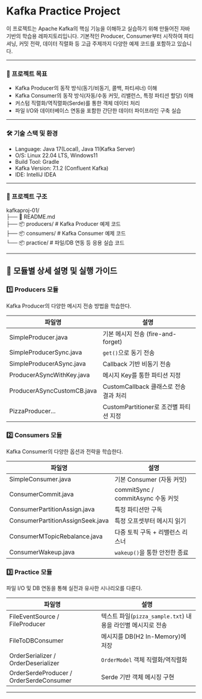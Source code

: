 # Kafka Practice Project
이 프로젝트는 Apache Kafka의 핵심 기능을 이해하고 실습하기 위해 만들어진 자바 기반의 학습용 레파지토리입니다. 기본적인 Producer, Consumer부터 시작하여 파티셔닝, 커밋 전략, 데이터 직렬화 등 고급 주제까지 다양한 예제 코드를 포함하고 있습니다.

---

### 🚀 프로젝트 목표
- Kafka Producer의 동작 방식(동기/비동기, 콜백, 파티셔너) 이해
- Kafka Consumer의 동작 방식(자동/수동 커밋, 리밸런스, 특정 파티션 할당) 이해
- 커스텀 직렬화/역직렬화(Serde)를 통한 객체 데이터 처리
- 파일 I/O와 데이터베이스 연동을 포함한 간단한 데이터 파이프라인 구축 실습
  
---

### 🛠️ 기술 스택 및 환경
- Language: Java 17(Local), Java 11(Kafka Server)
- O/S: Linux 22.04 LTS, Windows11
- Build Tool: Gradle
- Kafka Version: 7.1.2 (Confluent Kafka)
- IDE: IntelliJ IDEA
  
---

### 📁 프로젝트 구조
kafkaproj-01/ <br>
├── 📄 README.md <br>
├── 📦 producers/      # Kafka Producer 예제 코드 <br>
├── 📦 consumers/      # Kafka Consumer 예제 코드 <br>
└── 📦 practice/       # 파일/DB 연동 등 응용 실습 코드 <br>

---

## 📖 모듈별 상세 설명 및 실행 가이드
### 1️⃣ Producers 모듈
Kafka Producer의 다양한 메시지 전송 방법을 학습한다.

| 파일명 | 설명 |
|--------|------|
| SimpleProducer.java | 기본 메시지 전송 (fire-and-forget) |
| SimpleProducerSync.java | `get()`으로 동기 전송 |
| SimpleProducerASync.java | Callback 기반 비동기 전송 |
| ProducerASyncWithKey.java | 메시지 Key를 통한 파티션 지정 |
| ProducerASyncCustomCB.java | CustomCallback 클래스로 전송 결과 처리 |
| PizzaProducer... | CustomPartitioner로 조건별 파티션 지정 |


### 2️⃣ Consumers 모듈
Kafka Consumer의 다양한 옵션과 전략을 학습한다.

| 파일명 | 설명 |
|--------|------|
| SimpleConsumer.java | 기본 Consumer (자동 커밋) |
| ConsumerCommit.java | commitSync / commitAsync 수동 커밋 |
| ConsumerPartitionAssign.java | 특정 파티션만 구독 |
| ConsumerPartitionAssignSeek.java | 특정 오프셋부터 메시지 읽기 |
| ConsumerMTopicRebalance.java | 다중 토픽 구독 + 리밸런스 리스너 |
| ConsumerWakeup.java | `wakeup()`을 통한 안전한 종료 |


### 3️⃣ Practice 모듈
파일 I/O 및 DB 연동을 통해 실전과 유사한 시나리오를 다룬다.

| 파일명 | 설명 |
|--------|------|
| FileEventSource / FileProducer | 텍스트 파일(`pizza_sample.txt`) 내용을 라인별 메시지로 전송 |
| FileToDBConsumer | 메시지를 DB(H2 In-Memory)에 저장 |
| OrderSerializer / OrderDeserializer | `OrderModel` 객체 직렬화/역직렬화 |
| OrderSerdeProducer / OrderSerdeConsumer | Serde 기반 객체 메시징 구현 |

---
